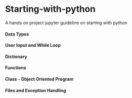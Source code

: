 # Starting-with-python

A hands on project jupyter guideline on starting with python

#### Data Types

#### User Input and While Loop

#### Dictionary

#### Functions

#### Class - Object Oriented Program

#### Files and Exception Handling

